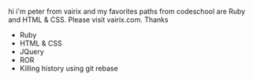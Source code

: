 hi i'm peter from vairix and my favorites paths from codeschool are Ruby and HTML & CSS. Please visit vairix.com. Thanks
* Ruby
* HTML & CSS
* JQuery
* ROR
* Killing history using git rebase